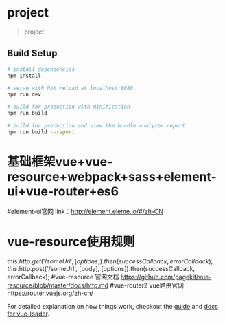 # project

> project

## Build Setup

``` bash
# install dependencies
npm install

# serve with hot reload at localhost:8080
npm run dev

# build for production with minification
npm run build

# build for production and view the bundle analyzer report
npm run build --report
```
# 基础框架vue+vue-resource+webpack+sass+element-ui+vue-router+es6

#element-ui官网
link：http://element.eleme.io/#/zh-CN

# vue-resource使用规则

this.$http.get('/someUrl', [options]).then(successCallback, errorCallback);
this.$http.post('/someUrl', [body], [options]).then(successCallback, errorCallback);
#vue-resource 官网文档
https://github.com/pagekit/vue-resource/blob/master/docs/http.md
#vue-router2 vue路由官网
https://router.vuejs.org/zh-cn/

For detailed explanation on how things work, checkout the [guide](http://vuejs-templates.github.io/webpack/) and [docs for vue-loader](http://vuejs.github.io/vue-loader).

